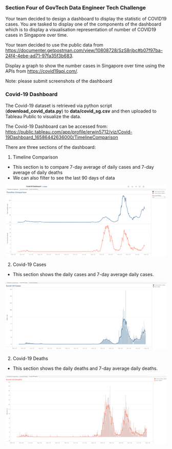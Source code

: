 ### Section Four of GovTech Data Engineer Tech Challenge
Your team decided to design a dashboard to display the statistic of COVID19 cases. You are tasked to display one of the components of the dashboard which is to display a visualisation representation of number of COVID19 cases in Singapore over time.

Your team decided to use the public data from https://documenter.getpostman.com/view/10808728/SzS8rjbc#b07f97ba-24f4-4ebe-ad71-97fa35f3b683.

Display a graph to show the number cases in Singapore over time using the APIs from https://covid19api.com/.

Note: please submit screenshots of the dashboard

### Covid-19 Dashboard

The Covid-19 dataset is retrieved via python script (**download_covid_data.py**) to **data/covid_sg.csv** and then uploaded to Tableau Public to visualize the data.

The Covid-19 Dashboard can be accessed from: https://public.tableau.com/app/profile/erwin5712/viz/Covid-19Dashboard_16586442636000/TimelineComparison

There are three sections of the dashboard:
1. Timeline Comparison

- This section is to compare 7-day average of daily cases and 7-day average of daily deaths
- We can also filter to see the last 90 days of data

![timeline comparison](image/timeline_comparison.PNG)

2. Covid-19 Cases

- This section shows the daily cases and 7-day average daily cases.

![covid 19 cases](image/covid19_cases.PNG)

2. Covid-19 Deaths

- This section shows the daily deaths and 7-day average daily deaths.

![covid 19 deaths](image/covid19_deaths.PNG)